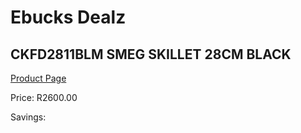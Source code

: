 
# Ebucks Dealz
## CKFD2811BLM SMEG SKILLET 28CM BLACK
[Product Page](https://www.ebucks.com/web/shop/productSelected.do?prodId=1169576074&catId=1196428103)

Price: R2600.00

Savings: 


	